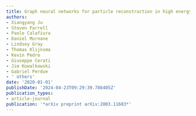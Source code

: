 ```yaml
---
title: Graph neural networks for particle reconstruction in high energy physics detectors
authors:
- Xiangyang Ju
- Steven Farrell
- Paolo Calafiura
- Daniel Murnane
- Lindsey Gray
- Thomas Klijnsma
- Kevin Pedro
- Giuseppe Cerati
- Jim Kowalkowski
- Gabriel Perdue
- ' others'
date: '2020-01-01'
publishDate: '2024-04-23T09:29:39.786405Z'
publication_types:
- article-journal
publication: '*arXiv preprint arXiv:2003.11603*'
---
```

